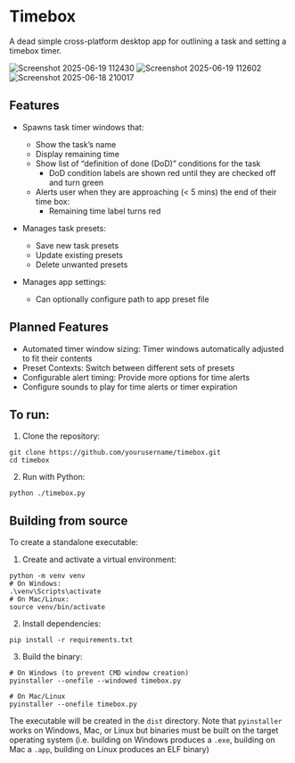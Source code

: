 # Timebox
A dead simple cross-platform desktop app for outlining a task and setting a timebox timer.

![Screenshot 2025-06-19 112430](https://github.com/user-attachments/assets/ef56c195-f3ec-421f-a294-442b55ef5c7b)
![Screenshot 2025-06-19 112602](https://github.com/user-attachments/assets/7af1b569-7e32-4f92-9d18-a2c639aec4f8)
![Screenshot 2025-06-18 210017](https://github.com/user-attachments/assets/ef36701a-ad1f-4a73-be52-3cd7a103fc1a)

## Features

- Spawns task timer windows that:
    - Show the task’s name
    - Display remaining time
    - Show list of “definition of done (DoD)” conditions for the task
        - DoD condition labels are shown red until they are checked off and turn green
    - Alerts user when they are approaching (< 5 mins) the end of their time box:
      - Remaining time label turns red

- Manages task presets:
    - Save new task presets
    - Update existing presets
    - Delete unwanted presets
- Manages app settings:
    - Can optionally configure path to app preset file
 
## Planned Features

- Automated timer window sizing: Timer windows automatically adjusted to fit their contents
- Preset Contexts: Switch between different sets of presets
- Configurable alert timing: Provide more options for time alerts
- Configure sounds to play for time alerts or timer expiration

## To run:
1. Clone the repository:
```
git clone https://github.com/yourusername/timebox.git
cd timebox
```

2. Run with Python:
```
python ./timebox.py
```

## Building from source
To create a standalone executable:

1. Create and activate a virtual environment:
```
python -m venv venv
# On Windows:
.\venv\Scripts\activate
# On Mac/Linux:
source venv/bin/activate
```

2. Install dependencies:
```
pip install -r requirements.txt
```

3. Build the binary:
```
# On Windows (to prevent CMD window creation)
pyinstaller --onefile --windowed timebox.py

# On Mac/Linux
pyinstaller --onefile timebox.py
```

The executable will be created in the `dist` directory. Note that `pyinstaller` works on Windows, Mac, or Linux but binaries must be built on the target operating system (i.e. building on Windows produces a `.exe`, building on Mac a `.app`, building on Linux produces an ELF binary)
